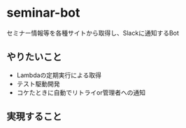 # seminar-bot
セミナー情報等を各種サイトから取得し、Slackに通知するBot

## やりたいこと

- Lambdaの定期実行による取得
- テスト駆動開発
- コケたときに自動でリトライor管理者への通知

## 実現すること